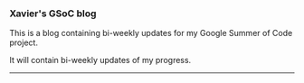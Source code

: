 ### Xavier's GSoC blog

This is a blog containing bi-weekly updates for my Google Summer of Code project.

It will contain bi-weekly updates of my progress.

---
